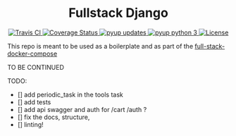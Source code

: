 <h1 align="center">Fullstack Django</h1>

<div align="center">
  <a href="https://travis-ci.org/mariancraciun1983/full-stack-docker-django">
    <img src="https://secure.travis-ci.org/mariancraciun1983/full-stack-docker-django.svg?branch=master" alt="Travis CI" />
  </a>
  <a href="https://coveralls.io/r/mariancraciun1983/full-stack-docker-django">
    <img src="https://img.shields.io/coveralls/mariancraciun1983/full-stack-docker-django?branch=master&style=flat" alt="Coverage Status" />
  </a>
  <a href="https://pyup.io/account/repos/github/mariancraciun1983/full-stack-docker-django/">
    <img src="https://pyup.io/repos/github/mariancraciun1983/full-stack-docker-django/shield.svg" alt="pyup updates" />
  </a>
  <a href="https://pyup.io/account/repos/github/mariancraciun1983/full-stack-docker-django/">
    <img src="https://pyup.io/repos/github/mariancraciun1983/full-stack-docker-django/python-3-shield.svg" alt="pyup python 3" />
  </a>

  <a href="https://opensource.org/licenses/MIT">
    <img src="https://img.shields.io/badge/License-MIT-blue.svg" alt="License" />
  </a>
</div>

This repo is meant to be used as a boilerplate and as part of the [full-stack-docker-compose](https://github.com/mariancraciun1983/full-stack-docker-compose)

TO BE CONTINUED

TODO:
 - [] add periodic_task in the tools task
 - [] add tests
 - [] add api swagger and auth for /cart /auth ?
 - [] fix the docs, structure, 
 - [] linting!
